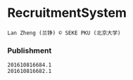 # RecruitmentSystem
	Lan Zheng (兰铮) © SEKE PKU (北京大学)
### Publishment
	201610816684.1
	201610816682.1
